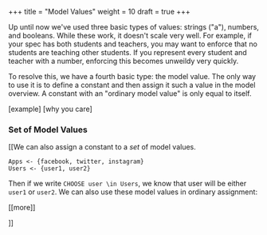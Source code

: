 +++
title = "Model Values"
weight = 10
draft = true
+++

Up until now we've used three basic types of values: strings ("a"), numbers, and booleans. While these work, it doesn't scale very well. For example, if your spec has both students and teachers, you may want to enforce that no students are teaching other students. If you represent every student and teacher with a number, enforcing this becomes unweildy very quickly.

To resolve this, we have a fourth basic type: the model value. The only way to use it is to define a constant and then assign it such a value in the model overview. A constant with an "ordinary model value" is only equal to itself.

[example]
[why you care]

### Set of Model Values

[[We can also assign a constant to a _set_ of model values.

```
Apps <- {facebook, twitter, instagram}
Users <- {user1, user2}
```

Then if we write `CHOOSE user \in Users`, we know that user will be either `user1` or `user2`. We can also use these model values in ordinary assignment:

[[more]]

]]
